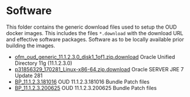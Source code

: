 # Software

This folder contains the generic download files used to setup the OUD docker images. This includes the files `*.download` with the download URL and effective software packages. Software as to be locally available prior building the images.

- [ofm_oud_generic_11.1.2.3.0_disk1_1of1.zip.download](ofm_oud_generic_11.1.2.3.0_disk1_1of1.zip.download) Oracle Unified Directory 11g (11.1.2.3.0)
- [p31856329_170281_Linux-x86-64.zip.download](p31856329_170281_Linux-x86-64.zip.download) Oracle SERVER JRE 7 Update 281
- [BP_11.1.2.3.181016](BP_11.1.2.3.181016/README.md) OUD 11.1.2.3.181016 Bundle Patch files
- [BP_11.1.2.3.200625](BP_11.1.2.3.200625/README.md) OUD 11.1.2.3.200625 Bundle Patch files